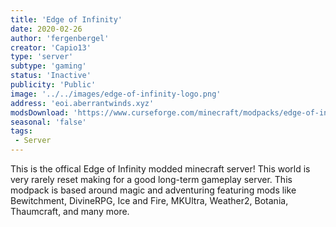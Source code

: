 ```yaml
---
title: 'Edge of Infinity'
date: 2020-02-26
author: 'fergenbergel'
creator: 'Capio13'
type: 'server'
subtype: 'gaming'
status: 'Inactive'
publicity: 'Public'
image: '../../images/edge-of-infinity-logo.png'
address: 'eoi.aberrantwinds.xyz'
modsDownload: 'https://www.curseforge.com/minecraft/modpacks/edge-of-infinity'
seasonal: 'false'
tags:
 - Server
---
```


This is the offical Edge of Infinity modded minecraft server! This world is very rarely reset making for a good long-term gameplay server. This modpack is based around magic and adventuring featuring mods like Bewitchment, DivineRPG, Ice and Fire, MKUltra, Weather2, Botania, Thaumcraft, and many more.